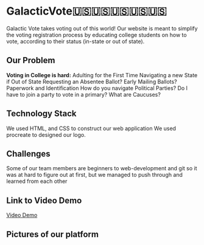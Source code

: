 # GalacticVote🇺🇸🇺🇸🇺🇸🇺🇸🇺🇸
Galactic Vote takes voting out of this world! Our website is meant to simplify the voting registration process by educating college students on how to vote, according to their status (in-state or out of state). 
##  Our Problem 
**Voting in College is hard:**
Adulting for the First Time
Navigating a new State if Out of State
Requesting an Absentee Ballot?
Early Mailing Ballots?
Paperwork and Identification
How do you navigate Political Parties?
Do I have to join a party to vote in a primary?
What are Caucuses?
## Technology Stack 
We used HTML, and CSS to construct our web application
We used procreate to designed our logo.
## Challenges 
Some of our team members are beginners to web-development and git so it was at hard to figure out at first, but we managed to push through and learned from each other

## Link to Video Demo

[Video Demo](https://drive.google.com/file/d/1OB7eBgoBYzh9NMGizovuN3-T745SKH92/view?usp=sharing)


## Pictures of our platform






